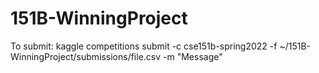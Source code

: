 # 151B-WinningProject

To submit: kaggle competitions submit -c cse151b-spring2022 -f ~/151B-WinningProject/submissions/file.csv -m "Message"
